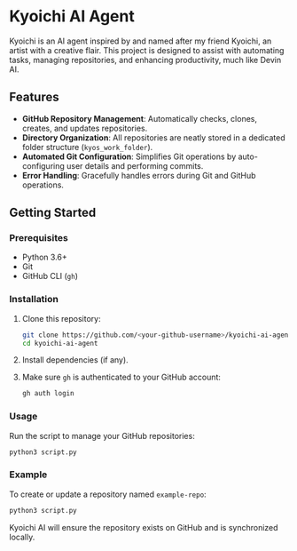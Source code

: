 # Kyoichi AI Agent

Kyoichi is an AI agent inspired by and named after my friend Kyoichi, an artist with a creative flair. This project is designed to assist with automating tasks, managing repositories, and enhancing productivity, much like Devin AI.

## Features

- **GitHub Repository Management**: Automatically checks, clones, creates, and updates repositories.
- **Directory Organization**: All repositories are neatly stored in a dedicated folder structure (`kyos_work_folder`).
- **Automated Git Configuration**: Simplifies Git operations by auto-configuring user details and performing commits.
- **Error Handling**: Gracefully handles errors during Git and GitHub operations.

## Getting Started

### Prerequisites

- Python 3.6+
- Git
- GitHub CLI (`gh`)

### Installation

1. Clone this repository:
   ```bash
   git clone https://github.com/<your-github-username>/kyoichi-ai-agent.git
   cd kyoichi-ai-agent
   ```

2. Install dependencies (if any).

3. Make sure `gh` is authenticated to your GitHub account:
   ```bash
   gh auth login
   ```

### Usage

Run the script to manage your GitHub repositories:
```bash
python3 script.py
```

### Example

To create or update a repository named `example-repo`:
```bash
python3 script.py
```

Kyoichi AI will ensure the repository exists on GitHub and is synchronized locally.